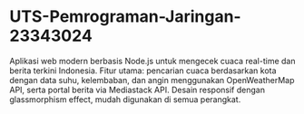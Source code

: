 # UTS-Pemrograman-Jaringan-23343024
Aplikasi web modern berbasis Node.js untuk mengecek cuaca real-time dan berita terkini Indonesia. Fitur utama: pencarian cuaca berdasarkan kota dengan data suhu, kelembaban, dan angin menggunakan OpenWeatherMap API, serta portal berita via Mediastack API. Desain responsif dengan glassmorphism effect, mudah digunakan di semua perangkat.
